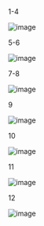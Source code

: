 1-4

![image](https://github.com/user-attachments/assets/1047db0a-a157-4823-8714-f73fe4bab2be)

5-6

![image](https://github.com/user-attachments/assets/70828561-6286-41f2-aec6-cbcf7798c403)

7-8

![image](https://github.com/user-attachments/assets/14283a60-17f1-4c5f-bae5-d20ac40b81c3)

9

![image](https://github.com/user-attachments/assets/3f39a37e-459d-4bd0-bdb4-7e23d826a12f)

10

![image](https://github.com/user-attachments/assets/f954c811-6e93-49d4-8071-197c7ad05641)

11

![image](https://github.com/user-attachments/assets/c8f83a90-fc06-4807-8250-d1ad2bb3cc60)

12

![image](https://github.com/user-attachments/assets/9da735f2-c522-4e88-b2d6-7a21f77a6654)


